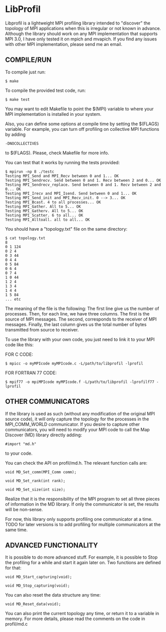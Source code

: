 LibProfil
=========

Libprofil is a lightweight MPI profiling library intended to "discover" the
topology of MPI applications when this is irregular or not known in advance.
Although the library should work on any MPI implementation that supports
MPI 3.0, I have only tested it on mpich and mvapich. 
If you find any issues with other MPI implementation, please send me an
email.

COMPILE/RUN
-----------

To compile just run:

    $ make

To compile the provided test code, run:

    $ make test

You may want to edit Makefile to point the $(MPI) variable to where your
MPI implementation is installed in your system. 

Also, you can define some options at compile time by setting the $(FLAGS)
variable. For example, you can turn off profiling on collective MPI
functions by adding
    
    -DNOCOLLECTIVES

to $(FLAGS). Please, check Makefile for more info.

You can test that it works by running the tests provided:

    $ mpirun -np 8 ./testc 
    Testing MPI_Send and MPI_Recv between 0 and 1... OK
    Testing MPI_Sendrecv. Send between 0 and 1. Recv between 2 and 0... OK
    Testing MPI_Sendrecv_replace. Send between 0 and 1. Recv between 2 and 0... OK
    Testing MPI_Irecv and MPI_Isend. Send between 0 and 1... OK
    Testing MPI_Send_init and MPI_Recv_init. 0 --> 3... OK
    Testing MPI_Bcast. 4 to all processes... OK
    Testing MPI_Gather. All to 5... OK
    Testing MPI_Gatherv. All to 5... OK
    Testing MPI_Scatter. 6 to all... OK
    Testing MPI_Alltoall. all to all... OK

You should have a "topology.txt" file on the same directory:

    $ cat topology.txt 
    8
    0 1 124
    0 2 4
    0 3 44
    0 4 4
    0 5 84
    0 6 4
    0 7 4
    1 0 44
    1 2 4
    1 3 4
    1 4 4
    1 5 84
    ... etc

The meaning of the file is the following: The first line give us the
number of processes. Then, for each line, we have three columns. The
first is the source of MPI messages. The second, corresponds to the
receiver of MPI messages. Finally, the last column gives us the total
number of bytes transmitted from source to receiver.

To use the library with your own code, you just need to link it to your 
MPI code like this:

FOR C CODE:

    $ mpicc -o myMPIcode myMPIcode.c -L/path/to/libprofil -lprofil

FOR FORTRAN 77 CODE:

    $ mpif77 -o mpiMPIcode myMPIcode.f -L/path/to/libprofil -lprofilf77 -lprofil

OTHER COMMUNICATORS
-------------------

If the library is used as such (without any modification of the original MPI
source code), it will only capture the topology for the processes in
the MPI_COMM_WORLD communicator. If you desire to capture other communicators,
you will need to modify your MPI code to call the Map Discover (MD) library
directly adding:

    #import "md.h" 

to your code. 

You can check the API on profil/md.h. The relevant function calls 
are:

    void MD_Set_comm(MPI_Comm comm);

    void MD_Set_rank(int rank);

    void MD_Set_size(int size);

Realize that it is the responsibility of the MPI program to set all three
pieces of information in the MD library. If only the communicator is set,
the results will be non-sense.

For now, this library only supports profiling one communicator at a
time. TODO for later versions is to add profiling for multiple
communicators at the same time.

ADVANCED FUNCTIONALITY
----------------------

It is possible to do more advanced stuff. For example, it is possible to
Stop the profiling for a while and start it again later on. Two functions
are defined for that:

    void MD_Start_capturing(void);

    void MD_Stop_capturing(void);

You can also reset the data structure any time:

    void MD_Reset_data(void);

You can also print the current topology any time, or return it to a
variable in memory. For more details, please read the comments on
the code in profil/md.c

###
